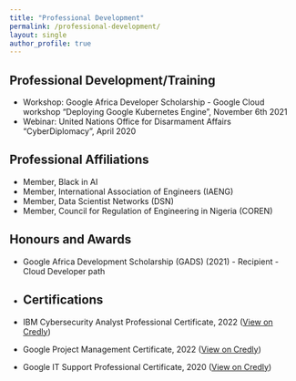 ```yaml
---
title: "Professional Development"
permalink: /professional-development/
layout: single
author_profile: true 
---
```


## Professional Development/Training 

* Workshop: Google Africa Developer Scholarship - Google Cloud workshop “Deploying Google Kubernetes Engine”, November 6th 2021
* Webinar: United Nations Office for Disarmament Affairs “CyberDiplomacy”, April 2020

## Professional Affiliations

* Member, Black in AI  
* Member, International Association of Engineers (IAENG)  
* Member, Data Scientist Networks (DSN)  
* Member, Council for Regulation of Engineering in Nigeria (COREN)
  
## Honours and Awards

* Google Africa Development Scholarship (GADS) (2021) - Recipient - Cloud Developer path

* ## Certifications

* IBM Cybersecurity Analyst Professional Certificate, 2022 ([View on Credly](https://www.credly.com/badges/70dced8e-744f-4856-935e-41b857531627/public_url))
* Google Project Management Certificate, 2022 ([View on Credly](https://www.credly.com/badges/aa84cafb-0988-40d1-a239-8b2f719f2be8/public_url))
* Google IT Support Professional Certificate, 2020 ([View on Credly](https://www.credly.com/badges/ff92129f-a2df-48dd-977b-6b4eca9b95af/public_url))

